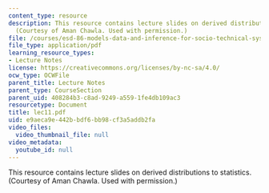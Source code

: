 ```yaml
---
content_type: resource
description: This resource contains lecture slides on derived distributions to statistics.
  (Courtesy of Aman Chawla. Used with permission.)
file: /courses/esd-86-models-data-and-inference-for-socio-technical-systems-spring-2007/e9aeca9e442bbdf6bb98cf3a5addb2fa_lec11.pdf
file_type: application/pdf
learning_resource_types:
- Lecture Notes
license: https://creativecommons.org/licenses/by-nc-sa/4.0/
ocw_type: OCWFile
parent_title: Lecture Notes
parent_type: CourseSection
parent_uid: 408284b3-c8ad-9249-a559-1fe4db109ac3
resourcetype: Document
title: lec11.pdf
uid: e9aeca9e-442b-bdf6-bb98-cf3a5addb2fa
video_files:
  video_thumbnail_file: null
video_metadata:
  youtube_id: null
---
```

This resource contains lecture slides on derived distributions to statistics. (Courtesy of Aman Chawla. Used with permission.)